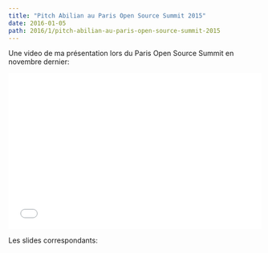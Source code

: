 ```yaml
---
title: "Pitch Abilian au Paris Open Source Summit 2015"
date: 2016-01-05
path: 2016/1/pitch-abilian-au-paris-open-source-summit-2015
---
```


Une video de ma présentation lors du Paris Open Source Summit en novembre dernier:

<div class="wistia_responsive_padding" style="padding:56.25% 0 28px 0;position:relative;"><div class="wistia_responsive_wrapper" style="height:100%;left:0;position:absolute;top:0;width:100%;"><iframe src="//fast.wistia.net/embed/iframe/4pguck8jym?videoFoam=true" allowtransparency="true" frameborder="0" scrolling="no" class="wistia_embed" name="wistia_embed" allowfullscreen mozallowfullscreen webkitallowfullscreen oallowfullscreen msallowfullscreen width="100%" height="100%"></iframe></div></div>
<script src="//fast.wistia.net/assets/external/E-v1.js" async></script>

Les slides correspondants:

<script async class="speakerdeck-embed" data-id="8be85c2199a7466ea5ea80d164253d0e" data-ratio="1.33333333333333" src="//speakerdeck.com/assets/embed.js"></script>